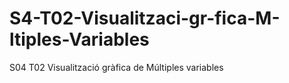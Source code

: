 # S4-T02-Visualitzaci-gr-fica-M-ltiples-Variables
S04 T02 Visualització gràfica de Múltiples variables
